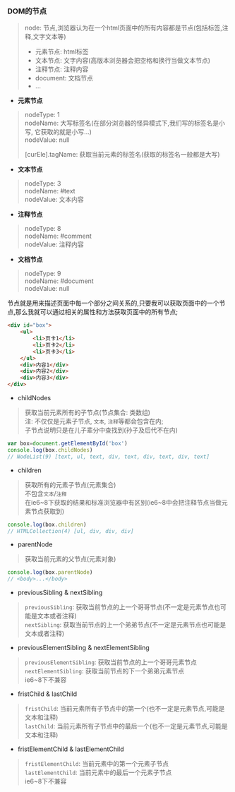 ### DOM的节点

> node: 节点,浏览器认为在一个html页面中的所有内容都是节点(包括标签,注释,文字文本等)  
>  
> - 元素节点: html标签
> - 文本节点: 文字内容(高版本浏览器会把空格和换行当做文本节点)  
> - 注释节点: 注释内容  
> - document: 文档节点
> - ...

- **元素节点**

> nodeType: 1  
> nodeName: 大写标签名(在部分浏览器的怪异模式下,我们写的标签名是小写, 它获取的就是小写...)  
> nodeValue: null  
> 
> [curEle].tagName: 获取当前元素的标签名(获取的标签名一般都是大写)  

- **文本节点**

> nodeType: 3    
> nodeName: #text    
> nodeValue: 文本内容  

- **注释节点**

> nodeType: 8  
> nodeName: #comment  
> nodeValue: 注释内容  

- **文档节点**

> nodeType: 9  
> nodeName: #document  
> nodeValue: null  

节点就是用来描述页面中每一个部分之间关系的,只要我可以获取页面中的一个节点,那么我就可以通过相关的属性和方法获取页面中的所有节点;

```html
<div id="box">
	<ul>
		<li>页卡1</li>
		<li>页卡2</li>
		<li>页卡3</li>
	</ul>
	<div>内容1</div>
	<div>内容2</div>
	<div>内容3</div>
</div>
```

- childNodes

> 获取当前元素所有的子节点(节点集合: 类数组)  
> 注: 不仅仅是元素子节点, `文本`, `注释`等都会包含在内;  
> 子节点说明只是在儿子辈分中查找到(孙子及后代不在内)  

```javascript
var box=document.getElementById('box')
console.log(box.childNodes)
// NodeList(9) [text, ul, text, div, text, div, text, div, text]
```

- children

> 获取所有的元素子节点(元素集合)   
> 不包含`文本`/`注释`  
> 在ie6~8下获取的结果和标准浏览器中有区别(ie6~8中会把注释节点当做元素节点获取到)  

```javascript
console.log(box.children)
// HTMLCollection(4) [ul, div, div, div]
```

- parentNode

> 获取当前元素的父节点(元素对象)  

```javascript
console.log(box.parentNode)
// <body>...</body>
```

- previousSibling & nextSibling

> `previousSibling`: 获取当前节点的上一个哥哥节点(不一定是元素节点也可能是文本或者注释)  
> `nextSibling`: 获取当前节点的上一个弟弟节点(不一定是元素节点也可能是文本或者注释)  

- previousElementSibling & nextElementSibling

> `previousElementSibling`: 获取当前节点的上一个哥哥元素节点  
> `nextElementSibling`: 获取当前节点的下一个弟弟元素节点   
> ie6~8下不兼容

- fristChild & lastChild

> `fristChild`: 当前元素所有子节点中的第一个(也不一定是元素节点,可能是文本和注释)  
> `lastChild`: 当前元素所有子节点中的最后一个(也不一定是元素节点,可能是文本和注释)  

- fristElementChild & lastElementChild

>  `fristElementChild`: 当前元素中的第一个元素子节点  
> `lastElementChild`: 当前元素中的最后一个元素子节点  
> ie6~8下不兼容
